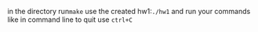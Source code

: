 
in the directory run`make`
use the created hw1:`./hw1` and run your commands like in command line
to quit use `ctrl+C`
